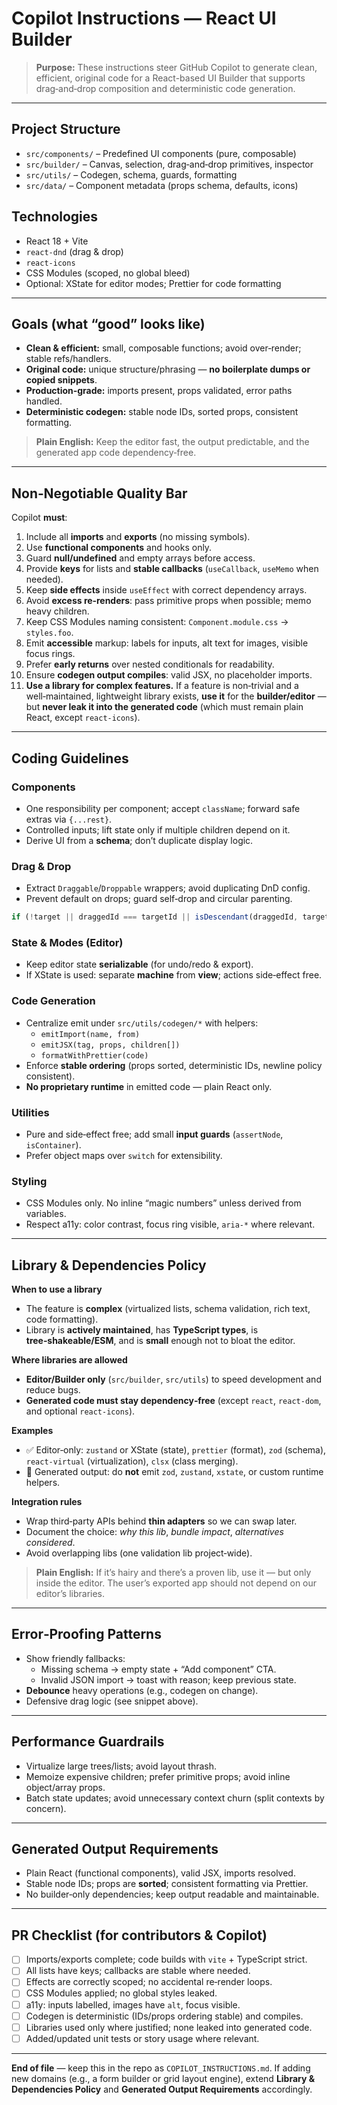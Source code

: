 # Copilot Instructions — React UI Builder

> **Purpose:** These instructions steer GitHub Copilot to generate clean, efficient, original code for a React-based UI Builder that supports drag‑and‑drop composition and deterministic code generation.

---

## Project Structure
- `src/components/` – Predefined UI components (pure, composable)
- `src/builder/` – Canvas, selection, drag‑and‑drop primitives, inspector
- `src/utils/` – Codegen, schema, guards, formatting
- `src/data/` – Component metadata (props schema, defaults, icons)

## Technologies
- React 18 + Vite
- `react-dnd` (drag & drop)
- `react-icons`
- CSS Modules (scoped, no global bleed)
- Optional: XState for editor modes; Prettier for code formatting

---

## Goals (what “good” looks like)
- **Clean & efficient:** small, composable functions; avoid over‑render; stable refs/handlers.
- **Original code:** unique structure/phrasing — **no boilerplate dumps or copied snippets**.
- **Production‑grade:** imports present, props validated, error paths handled.
- **Deterministic codegen:** stable node IDs, sorted props, consistent formatting.

> **Plain English:** Keep the editor fast, the output predictable, and the generated app code dependency‑free.

---

## Non‑Negotiable Quality Bar
Copilot **must**:
1. Include all **imports** and **exports** (no missing symbols).
2. Use **functional components** and hooks only.
3. Guard **null/undefined** and empty arrays before access.
4. Provide **keys** for lists and **stable callbacks** (`useCallback`, `useMemo` when needed).
5. Keep **side effects** inside `useEffect` with correct dependency arrays.
6. Avoid **excess re‑renders**: pass primitive props when possible; memo heavy children.
7. Keep CSS Modules naming consistent: `Component.module.css` → `styles.foo`.
8. Emit **accessible** markup: labels for inputs, alt text for images, visible focus rings.
9. Prefer **early returns** over nested conditionals for readability.
10. Ensure **codegen output compiles**: valid JSX, no placeholder imports.
11. **Use a library for complex features.** If a feature is non‑trivial and a well‑maintained, lightweight library exists, **use it** for the **builder/editor** — but **never leak it into the generated code** (which must remain plain React, except `react-icons`).

---

## Coding Guidelines
### Components
- One responsibility per component; accept `className`; forward safe extras via `{...rest}`.
- Controlled inputs; lift state only if multiple children depend on it.
- Derive UI from a **schema**; don’t duplicate display logic.

### Drag & Drop
- Extract `Draggable`/`Droppable` wrappers; avoid duplicating DnD config.
- Prevent default on drops; guard self‑drop and circular parenting.

```ts
if (!target || draggedId === targetId || isDescendant(draggedId, targetId)) return;
```

### State & Modes (Editor)
- Keep editor state **serializable** (for undo/redo & export).
- If XState is used: separate **machine** from **view**; actions side‑effect free.

### Code Generation
- Centralize emit under `src/utils/codegen/*` with helpers:
  - `emitImport(name, from)`
  - `emitJSX(tag, props, children[])`
  - `formatWithPrettier(code)`
- Enforce **stable ordering** (props sorted, deterministic IDs, newline policy consistent).
- **No proprietary runtime** in emitted code — plain React only.

### Utilities
- Pure and side‑effect free; add small **input guards** (`assertNode`, `isContainer`).
- Prefer object maps over `switch` for extensibility.

### Styling
- CSS Modules only. No inline “magic numbers” unless derived from variables.
- Respect a11y: color contrast, focus ring visible, `aria-*` where relevant.

---

## Library & Dependencies Policy
**When to use a library**
- The feature is **complex** (virtualized lists, schema validation, rich text, code formatting).
- Library is **actively maintained**, has **TypeScript types**, is **tree‑shakeable/ESM**, and is **small** enough not to bloat the editor.

**Where libraries are allowed**
- **Editor/Builder only** (`src/builder`, `src/utils`) to speed development and reduce bugs.
- **Generated code must stay dependency‑free** (except `react`, `react-dom`, and optional `react-icons`).

**Examples**
- ✅ Editor‑only: `zustand` or XState (state), `prettier` (format), `zod` (schema), `react-virtual` (virtualization), `clsx` (class merging).
- 🚫 Generated output: do **not** emit `zod`, `zustand`, `xstate`, or custom runtime helpers.

**Integration rules**
- Wrap third‑party APIs behind **thin adapters** so we can swap later.
- Document the choice: *why this lib*, *bundle impact*, *alternatives considered*.
- Avoid overlapping libs (one validation lib project‑wide).

> **Plain English:** If it’s hairy and there’s a proven lib, use it — but only inside the editor. The user’s exported app should not depend on our editor’s libraries.

---

## Error‑Proofing Patterns
- Show friendly fallbacks:
  - Missing schema → empty state + “Add component” CTA.
  - Invalid JSON import → toast with reason; keep previous state.
- **Debounce** heavy operations (e.g., codegen on change).
- Defensive drag logic (see snippet above).

---

## Performance Guardrails
- Virtualize large trees/lists; avoid layout thrash.
- Memoize expensive children; prefer primitive props; avoid inline object/array props.
- Batch state updates; avoid unnecessary context churn (split contexts by concern).

---

## Generated Output Requirements
- Plain React (functional components), valid JSX, imports resolved.
- Stable node IDs; props are **sorted**; consistent formatting via Prettier.
- No builder‑only dependencies; keep output readable and maintainable.

---

## PR Checklist (for contributors & Copilot)
- [ ] Imports/exports complete; code builds with `vite` + TypeScript strict.
- [ ] All lists have keys; callbacks are stable where needed.
- [ ] Effects are correctly scoped; no accidental re‑render loops.
- [ ] CSS Modules applied; no global styles leaked.
- [ ] a11y: inputs labelled, images have `alt`, focus visible.
- [ ] Codegen is deterministic (IDs/props ordering stable) and compiles.
- [ ] Libraries used only where justified; none leaked into generated code.
- [ ] Added/updated unit tests or story usage where relevant.

---

**End of file** — keep this in the repo as `COPILOT_INSTRUCTIONS.md`. If adding new domains (e.g., a form builder or grid layout engine), extend **Library & Dependencies Policy** and **Generated Output Requirements** accordingly.
